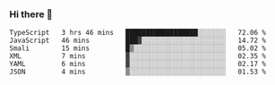 ### Hi there 👋

<!--START_SECTION:waka-->

```text
TypeScript   3 hrs 46 mins   ██████████████████░░░░░░░   72.06 %
JavaScript   46 mins         ███▓░░░░░░░░░░░░░░░░░░░░░   14.72 %
Smali        15 mins         █▒░░░░░░░░░░░░░░░░░░░░░░░   05.02 %
XML          7 mins          ▓░░░░░░░░░░░░░░░░░░░░░░░░   02.35 %
YAML         6 mins          ▓░░░░░░░░░░░░░░░░░░░░░░░░   02.17 %
JSON         4 mins          ▒░░░░░░░░░░░░░░░░░░░░░░░░   01.53 %
```

<!--END_SECTION:waka-->

